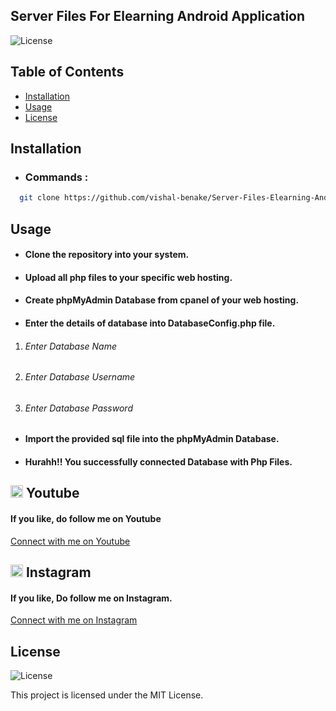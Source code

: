 ## Server Files For Elearning Android Application  

![License](https://img.shields.io/badge/License-MIT-blue.svg)

## Table of Contents

- [Installation](#installation)
- [Usage](#usage)
- [License](#license)
  
## Installation
- <h3>Commands :</h3>
```bash
  git clone https://github.com/vishal-benake/Server-Files-Elearning-Android-App.git
```
## Usage
- <h4>Clone the repository into your system.</h4>
- <h4>Upload all php files to your specific web hosting.</h4>
- <h4>Create phpMyAdmin Database from cpanel of your web hosting.</h4>
- <h4>Enter the details of database into DatabaseConfig.php file.</h4>
1. <h6><i>Enter Database Name</i></h6>
2. <h6><i>Enter Database Username</i></h6>
3. <h6><i>Enter Database Password</i></h6>
- <h4>Import the provided sql file into the phpMyAdmin Database.</h4>
- <h4><b>Hurahh!!</b> You successfully connected Database with Php Files.</h4>

## <img src="https://upload.wikimedia.org/wikipedia/commons/0/09/YouTube_full-color_icon_%282017%29.svg" width="20" height="20"> Youtube
<h4>If you like, do follow me on Youtube</h4>
<a href="https://www.youtube.com/@Code-With-Vishal">Connect with me on  Youtube</a>

## <img src="https://upload.wikimedia.org/wikipedia/commons/e/e7/Instagram_logo_2016.svg" width="20" height="20"> Instagram
<h4>If you like, Do follow me on Instagram.</h4>
<a href="https://www.instagram.com/_vishal_benake">Connect with me on Instagram</a>

## License
 ![License](https://img.shields.io/badge/License-MIT-blue.svg)

This project is licensed under the MIT License.
